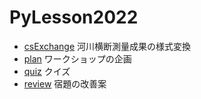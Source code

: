 # PyLesson2022

* [csExchange](csExchange) 河川横断測量成果の様式変換
* [plan](plan) ワークショップの企画
* [quiz](quiz) クイズ
* [review](review) 宿題の改善案

